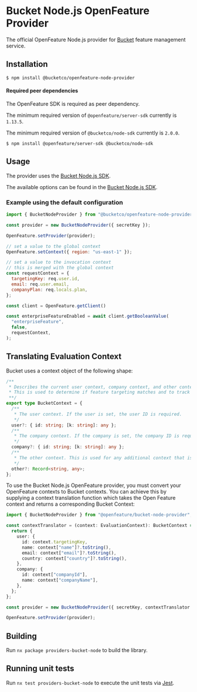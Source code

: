 # Bucket Node.js OpenFeature Provider

The official OpenFeature Node.js provider for [Bucket](https://bucket.co) feature management service.

## Installation

```
$ npm install @bucketco/openfeature-node-provider
```

#### Required peer dependencies

The OpenFeature SDK is required as peer dependency.

The minimum required version of `@openfeature/server-sdk` currently is `1.13.5`.

The minimum required version of `@bucketco/node-sdk` currently is `2.0.0`.

```
$ npm install @openfeature/server-sdk @bucketco/node-sdk
```

## Usage

The provider uses the [Bucket Node.js SDK](https://docs.bucket.co/quickstart/supported-languages-frameworks/node.js-sdk).

The available options can be found in the [Bucket Node.js SDK](https://github.com/bucketco/bucket-javascript-sdk/tree/main/packages/node-sdk#initialization-options).

### Example using the default configuration

```javascript
import { BucketNodeProvider } from "@bucketco/openfeature-node-provider";

const provider = new BucketNodeProvider({ secretKey });

OpenFeature.setProvider(provider);

// set a value to the global context
OpenFeature.setContext({ region: "us-east-1" });

// set a value to the invocation context
// this is merged with the global context
const requestContext = {
  targetingKey: req.user.id,
  email: req.user.email,
  companyPlan: req.locals.plan,
};

const client = OpenFeature.getClient()

const enterpriseFeatureEnabled = await client.getBooleanValue(
  "enterpriseFeature",
  false,
  requestContext,
);
```

## Translating Evaluation Context

Bucket uses a context object of the following shape:

```ts
/**
 * Describes the current user context, company context, and other context.
 * This is used to determine if feature targeting matches and to track events.
 **/
export type BucketContext = {
  /**
   * The user context. If the user is set, the user ID is required.
   */
  user?: { id: string; [k: string]: any };
  /**
   * The company context. If the company is set, the company ID is required.
   */
  company?: { id: string; [k: string]: any };
  /**
   * The other context. This is used for any additional context that is not related to user or company.
   */
  other?: Record<string, any>;
};
```

To use the Bucket Node.js OpenFeature provider, you must convert your OpenFeature contexts to Bucket contexts.
You can achieve this by supplying a context translation function which takes the Open Feature context and returns
a corresponding Bucket Context:

```ts
import { BucketNodeProvider } from "@openfeature/bucket-node-provider";

const contextTranslator = (context: EvaluationContext): BucketContext => {
  return {
    user: {
      id: context.targetingKey,
      name: context["name"]?.toString(),
      email: context["email"]?.toString(),
      country: context["country"]?.toString(),
    },
    company: {
      id: context["companyId"],
      name: context["companyName"],
    },
  };
};

const provider = new BucketNodeProvider({ secretKey, contextTranslator });

OpenFeature.setProvider(provider);
```

## Building

Run `nx package providers-bucket-node` to build the library.

## Running unit tests

Run `nx test providers-bucket-node` to execute the unit tests via [Jest](https://jestjs.io).
